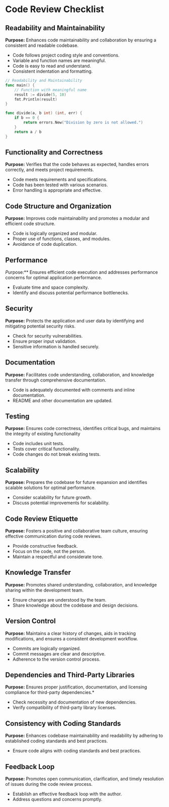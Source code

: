 
# Code Review Checklist

## Readability and Maintainability

**Purpose:** Enhances code maintainability and collaboration by ensuring a consistent and readable codebase.

- Code follows project coding style and conventions.
- Variable and function names are meaningful.
- Code is easy to read and understand.
- Consistent indentation and formatting.

```go
// Readability and Maintainability
func main() {
	// Function with meaningful name
	result := divide(5, 10)
	fmt.Println(result)
}

func divide(a, b int) (int, err) {
	if b == 0 {
		return errors.New("Division by zero is not allowed.")
	}
	return a / b
}
```

## Functionality and Correctness

**Purpose:** Verifies that the code behaves as expected, handles errors correctly, and meets project requirements.

- Code meets requirements and specifications.
- Code has been tested with various scenarios.
- Error handling is appropriate and effective.

## Code Structure and Organization

**Purpose:** Improves code maintainability and promotes a modular and efficient code structure.

- Code is logically organized and modular.
- Proper use of functions, classes, and modules.
- Avoidance of code duplication.

## Performance
*P*urpose:** Ensures efficient code execution and addresses performance concerns for optimal application performance.

- Evaluate time and space complexity.
- Identify and discuss potential performance bottlenecks.

## Security

**Purpose:** Protects the application and user data by identifying and mitigating potential security risks.

- Check for security vulnerabilities.
- Ensure proper input validation.
- Sensitive information is handled securely.

## Documentation

**Purpose:** Facilitates code understanding, collaboration, and knowledge transfer through comprehensive documentation.

- Code is adequately documented with comments and inline documentation.
- README and other documentation are updated.

## Testing

**Purpose:** Ensures code correctness, identifies critical bugs, and maintains the integrity of existing functionality

- Code includes unit tests.
- Tests cover critical functionality.
- Code changes do not break existing tests.

## Scalability

**Purpose:** Prepares the codebase for future expansion and identifies scalable solutions for optimal performance.

- Consider scalability for future growth.
- Discuss potential improvements for scalability.

## Code Review Etiquette

**Purpose:** Fosters a positive and collaborative team culture, ensuring effective communication during code reviews.

- Provide constructive feedback.
- Focus on the code, not the person.
- Maintain a respectful and considerate tone.

## Knowledge Transfer

**Purpose:** Promotes shared understanding, collaboration, and knowledge sharing within the development team.

- Ensure changes are understood by the team.
- Share knowledge about the codebase and design decisions.

## Version Control

**Purpose:** Maintains a clear history of changes, aids in tracking modifications, and ensures a consistent development workflow.

- Commits are logically organized.
- Commit messages are clear and descriptive.
- Adherence to the version control process.

## Dependencies and Third-Party Libraries

**Purpose:** Ensures proper justification, documentation, and licensing compliance for third-party dependencies.*

- Check necessity and documentation of new dependencies.
- Verify compatibility of third-party library licenses.

## Consistency with Coding Standards

**Purpose:** Enhances codebase maintainability and readability by adhering to established coding standards and best practices.

- Ensure code aligns with coding standards and best practices.

## Feedback Loop

**Purpose:** Promotes open communication, clarification, and timely resolution of issues during the code review process.

- Establish an effective feedback loop with the author.
- Address questions and concerns promptly.
